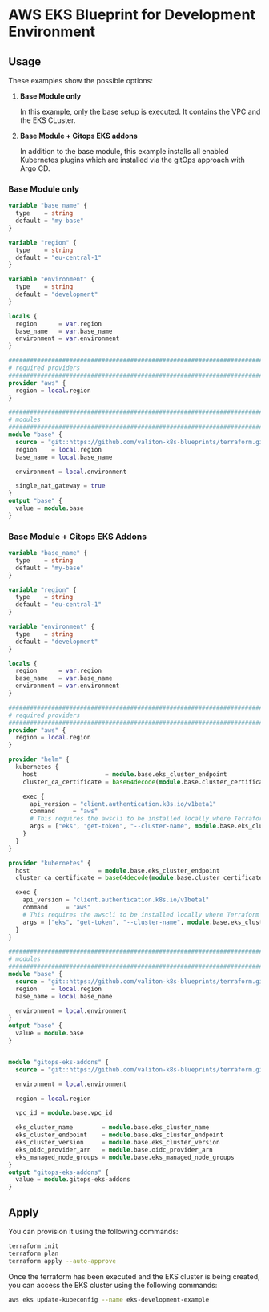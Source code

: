 # AWS EKS Blueprint for Development Environment

## Usage

These examples show the possible options:

1. **Base Module only**

    In this example, only the base setup is executed. It contains the VPC and the EKS CLuster.

2. **Base Module + Gitops EKS addons**

    In addition to the base module, this example installs all enabled Kubernetes plugins which are installed via the gitOps approach with Argo CD.

### Base Module only

```tf
variable "base_name" {
  type    = string
  default = "my-base"
}

variable "region" {
  type    = string
  default = "eu-central-1"
}

variable "environment" {
  type    = string
  default = "development"
}

locals {
  region      = var.region
  base_name   = var.base_name
  environment = var.environment
}

################################################################################
# required providers
################################################################################
provider "aws" {
  region = local.region
}

################################################################################
# modules
################################################################################
module "base" {
  source = "git::https://github.com/valiton-k8s-blueprints/terraform.git//aws/base?ref=main"
  region    = local.region
  base_name = local.base_name

  environment = local.environment

  single_nat_gateway = true
}
output "base" {
  value = module.base
}

```
### Base Module + Gitops EKS Addons

```tf
variable "base_name" {
  type    = string
  default = "my-base"
}

variable "region" {
  type    = string
  default = "eu-central-1"
}

variable "environment" {
  type    = string
  default = "development"
}

locals {
  region      = var.region
  base_name   = var.base_name
  environment = var.environment
}

################################################################################
# required providers
################################################################################
provider "aws" {
  region = local.region
}

provider "helm" {
  kubernetes {
    host                   = module.base.eks_cluster_endpoint
    cluster_ca_certificate = base64decode(module.base.cluster_certificate_authority_data)

    exec {
      api_version = "client.authentication.k8s.io/v1beta1"
      command     = "aws"
      # This requires the awscli to be installed locally where Terraform is executed
      args = ["eks", "get-token", "--cluster-name", module.base.eks_cluster_name, "--region", local.region]
    }
  }
}

provider "kubernetes" {
  host                   = module.base.eks_cluster_endpoint
  cluster_ca_certificate = base64decode(module.base.cluster_certificate_authority_data)

  exec {
    api_version = "client.authentication.k8s.io/v1beta1"
    command     = "aws"
    # This requires the awscli to be installed locally where Terraform is executed
    args = ["eks", "get-token", "--cluster-name", module.base.eks_cluster_name, "--region", local.region]
  }
}

################################################################################
# modules
################################################################################
module "base" {
  source = "git::https://github.com/valiton-k8s-blueprints/terraform.git//aws/base?ref=main"
  region    = local.region
  base_name = local.base_name

  environment = local.environment
}
output "base" {
  value = module.base
}


module "gitops-eks-addons" {
  source = "git::https://github.com/valiton-k8s-blueprints/terraform.git//aws/bootstrapping/gitops-eks-addons?ref=main"

  environment = local.environment

  region = local.region

  vpc_id = module.base.vpc_id

  eks_cluster_name        = module.base.eks_cluster_name
  eks_cluster_endpoint    = module.base.eks_cluster_endpoint
  eks_cluster_version     = module.base.eks_cluster_version
  eks_oidc_provider_arn   = module.base.oidc_provider_arn
  eks_managed_node_groups = module.base.eks_managed_node_groups
}
output "gitops-eks-addons" {
  value = module.gitops-eks-addons
}


```
## Apply

You can provision it using the following commands:
```bash
terraform init
terraform plan
terraform apply --auto-approve
```

Once the terraform has been executed and the EKS cluster is being created, you can access the EKS cluster using the following commands: 

```bash
aws eks update-kubeconfig --name eks-development-example
```

